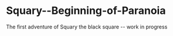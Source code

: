 Squary--Beginning-of-Paranoia
=============================

The first adventure of Squary the black square -- work in progress
